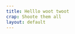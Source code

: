 ```yaml
---
title: Helllo woot twoot
crap: Shoote them all
layout: default
---
```


<!-- # {{ page.title }}

Content is written in [Markdown](https://learnxinyminutes.com/docs/markdown/). Plain text format allows you to focus on your **content**.


You can use HTML elements in Markdown, such as the comment element, and they won't be affected by a markdown parser. However, if you create an HTML element in your markdown file, you cannot use markdown syntax within that element's contents.
-->